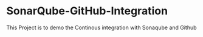 # SonarQube-GitHub-Integration
This Project is to demo the Continous integration with Sonaqube and Github
